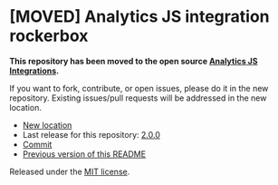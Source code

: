 
# [MOVED] Analytics JS integration rockerbox

**This repository has been moved to the open source [Analytics JS Integrations](https://github.com/segmentio/analytics.js-integrations).**

If you want to fork, contribute, or open issues, please do it in the new repository. Existing issues/pull requests will be addressed in the new location.

* [New location](https://github.com/segmentio/analytics.js-integrations/tree/master/integrations/rockerbox)
* Last release for this repository: [2.0.0](https://github.com/segment-integrations/analytics.js-integration-rockerbox/releases/tag/2.0.0)
* [Commit](https://github.com/segmentio/analytics.js-integrations/commit/a2bda2444ae4076a361e183b577d1fc763c36109)
* [Previous version of this README](README-OLD.md)

Released under the [MIT license](LICENSE).
